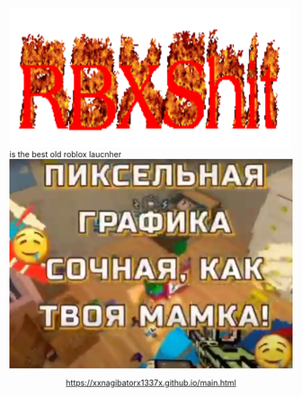 
<html>
   <head>
      <meta charset="UTF-8">
      
   
   </head>
   <body>
	<img src="images/cooltext433374044286232.gif" width = 500px height = 250px>is the best old roblox laucnher
	<img src="images/ЛЛЛЛЛЛЛЛЛЛ.PNG" class="img2">
     <div align="center" class="content">

  https://xxnagibatorx1337x.github.io/main.html
